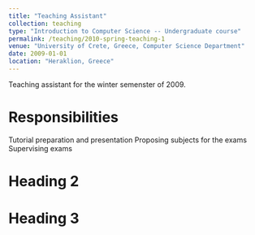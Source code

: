 ```yaml
---
title: "Teaching Assistant"
collection: teaching
type: "Introduction to Computer Science -- Undergraduate course"
permalink: /teaching/2010-spring-teaching-1
venue: "University of Crete, Greece, Computer Science Department"
date: 2009-01-01
location: "Heraklion, Greece"
---
```

Teaching assistant for the winter semenster of 2009.

Responsibilities
=======
 Tutorial preparation and presentation
 Proposing subjects for the exams
 Supervising exams

Heading 2
======

Heading 3
======

